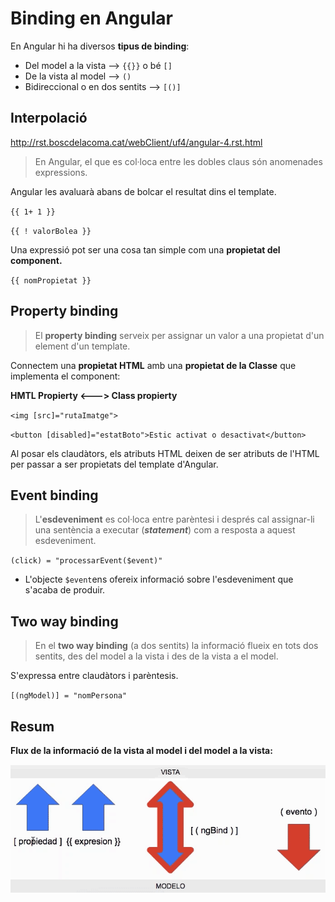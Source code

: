 # Binding en Angular

En Angular hi ha diversos **tipus de binding**:

* Del model a la vista --> `{{}}` o bé `[]`
* De la vista al model --> `()`
* Bidireccional o en dos sentits --> `[()]`

## Interpolació 

http://rst.boscdelacoma.cat/webClient/uf4/angular-4.rst.html

> En Angular, el que es col·loca entre les dobles claus són anomenades expressions. 

Angular les avaluarà abans de bolcar el resultat dins el template.

`{{ 1+ 1 }}`

`{{ ! valorBolea }}`

Una expressió pot ser una cosa tan simple com una **propietat del component.**

`{{ nomPropietat }}`

## Property binding

> El **property binding** serveix per assignar un valor a una propietat d'un element d'un template.

Connectem una **propietat HTML** amb una **propietat de la Classe** que implementa el component:

**HMTL Propierty <---> Class propierty**

`<img [src]="rutaImatge">`

`<button [disabled]="estatBoto">Estic activat o desactivat</button>`

Al posar els claudàtors, els atributs HTML deixen de ser atributs de l'HTML per passar a ser propietats del template d'Angular.

## Event binding

> L'**esdeveniment** es col·loca entre parèntesi i després cal assignar-li una sentència a executar (_**statement**_) com a resposta a aquest esdeveniment.

`(click) = "processarEvent($event)"`

* L'objecte `$event`ens ofereix informació sobre l'esdeveniment que s'acaba de produir.

## Two way binding

> En el **two way binding** (a dos sentits) la informació flueix en tots dos sentits, des del model a la vista i des de la vista a el model.

S'expressa entre claudàtors i parèntesis. 

`[(ngModel)] = "nomPersona"`

## Resum

**Flux de la informació de la vista al model i del model a la vista:**

![](/assets/angular-binding.png)



